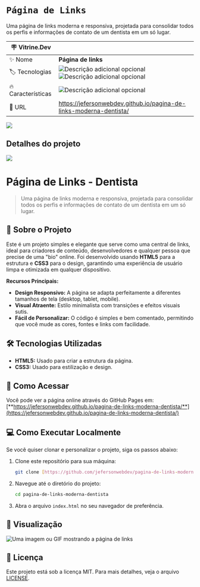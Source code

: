 # `Página de Links`

Uma página de links moderna e responsiva, projetada para consolidar todos os perfis e informações de contato de um dentista em um só lugar.

| :placard: Vitrine.Dev |     |
| -------------  | --- |
| :sparkles: Nome        | **Página de links**
| :label: Tecnologias | ![Descrição adicional opcional](https://img.shields.io/badge/-html5-E34F26?logo=html5&logoColor=white&style=for-the-badge) ![Descrição adicional opcional](https://img.shields.io/badge/-css3-1572B6?logo=css3&logoColor=white&style=for-the-badge)
| :fire: Características     | ![Descrição adicional opcional](https://img.shields.io/badge/Responsivo-999999)
| :rocket: URL         | https://jefersonwebdev.github.io/pagina-de-links-moderna-dentista/

<!-- Inserir imagem com a #vitrinedev ao final do link -->
<!-- ![](https://via.placeholder.com/1200x500.png?text=imagem+lindona+do+meu+projeto#vitrinedev) -->

![](https://jefersonwebdev.github.io/link-da-bio/assets/img/link-da-bio-mobile)
## Detalhes do projeto

![](https://jefersonwebdev.github.io/pagina-de-links-moderna-dentista/src/img/pagina-de-links-dentista-mockup.png)

<!-- Textos e imagens que descrevam seu projeto, suas conquistas, seus desafios, próximos passos, etc... -->


# Página de Links - Dentista

> Uma página de links moderna e responsiva, projetada para consolidar todos os perfis e informações de contato de um dentista em um só lugar.

## 🚀 Sobre o Projeto

Este é um projeto simples e elegante que serve como uma central de links, ideal para criadores de conteúdo, desenvolvedores e qualquer pessoa que precise de uma "bio" online. Foi desenvolvido usando **HTML5** para a estrutura e **CSS3** para o design, garantindo uma experiência de usuário limpa e otimizada em qualquer dispositivo.

**Recursos Principais:**
* **Design Responsivo:** A página se adapta perfeitamente a diferentes tamanhos de tela (desktop, tablet, mobile).
* **Visual Atraente:** Estilo minimalista com transições e efeitos visuais sutis.
* **Fácil de Personalizar:** O código é simples e bem comentado, permitindo que você mude as cores, fontes e links com facilidade.

## 🛠️ Tecnologias Utilizadas

* **HTML5:** Usado para criar a estrutura da página.
* **CSS3:** Usado para estilização e design.
  

## 🔗 Como Acessar

Você pode ver a página online através do GitHub Pages em:
[**https://jefersonwebdev.github.io/pagina-de-links-moderna-dentista/**](https://jefersonwebdev.github.io/pagina-de-links-moderna-dentista/)


## 💻 Como Executar Localmente

Se você quiser clonar e personalizar o projeto, siga os passos abaixo:

1.  Clone este repositório para sua máquina:
    ```sh
    git clone [https://github.com/jefersonwebdev/pagina-de-links-moderna-dentista.git](https://github.com/jefersonwebdev/pagina-de-links-moderna-dentista.git)
    ```
2.  Navegue até o diretório do projeto:
    ```sh
    cd pagina-de-links-moderna-dentista
    ```
3.  Abra o arquivo `index.html` no seu navegador de preferência.


## 🎨 Visualização

![Uma imagem ou GIF mostrando a página de links](https://jefersonwebdev.github.io/pagina-de-links-moderna-dentista/src/img/pagina-de-links-dentista-gif.gif)



## 📝 Licença

Este projeto está sob a licença MIT. Para mais detalhes, veja o arquivo [LICENSE](LICENSE).
